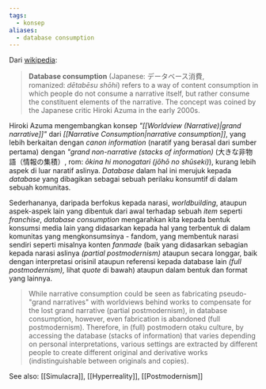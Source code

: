 ```yaml
---
tags:
  - konsep
aliases:
  - database consumption
---
```

Dari [wikipedia](https://en.wikipedia.org/wiki/Database_consumption):

> **Database consumption** (Japanese: データベース消費, romanized: *dētabēsu shōhi*) refers to a way of content consumption in which people do not consume a narrative itself, but rather consume the constituent elements of the narrative. The concept was coined by the Japanese critic Hiroki Azuma in the early 2000s.


Hiroki Azuma mengembangkan konsep *"[[Worldview (Narrative)|grand narrative]]"* dari *[[Narrative Consumption|narrative consumption]]*, yang lebih berkaitan dengan *canon information* (naratif yang berasal dari sumber pertama) dengan *"grand non-narrative (stacks of information)* (大きな非物語（情報の集積）, rom: *ōkina hi monogatari (jōhō no shūseki)*), kurang lebih aspek di luar naratif aslinya. *Database* dalam hal ini merujuk kepada *database* yang dibagikan sebagai sebuah perilaku konsumtif di dalam sebuah komunitas.

Sederhananya, daripada berfokus kepada narasi, *worldbuilding*, ataupun aspek-aspek lain yang dibentuk dari awal terhadap sebuah *item* seperti *franchise*, *database consumption* mengarahkan kita kepada bentuk konsumsi media lain yang didasarkan kepada hal yang terbentuk di dalam komunitas yang mengkonsumsinya - fandom, yang membentuk narasi sendiri seperti misalnya konten *fanmade* (baik yang didasarkan sebagian kepada narasi aslinya *(partial postmodernism)* ataupun secara longgar, baik dengan interpretasi orisinil ataupun referensi kepada database lain *(full postmodernism),* lihat *quote* di bawah) ataupun dalam bentuk dan format yang lainnya.

> While narrative consumption could be seen as fabricating pseudo-"grand narratives" with worldviews behind works to compensate for the lost grand narrative (partial postmodernism), in database consumption, however, even fabrication is abandoned (full postmodernism). Therefore, in (full) postmodern otaku culture, by accessing the database (stacks of information) that varies depending on personal interpretations, various settings are extracted by different people to create different original and derivative works (indistinguishable between originals and copies).

See also: [[Simulacra]], [[Hyperreality]], [[Postmodernism]]